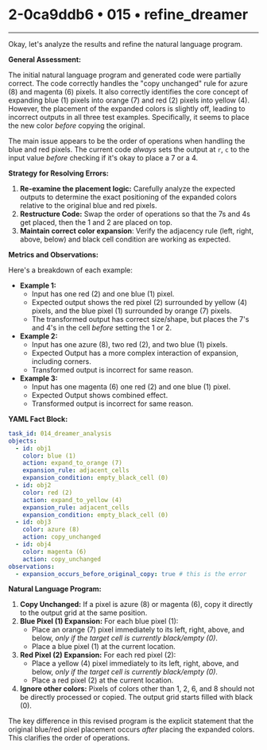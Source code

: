 # 2-0ca9ddb6 • 015 • refine_dreamer

---
Okay, let's analyze the results and refine the natural language program.

**General Assessment:**

The initial natural language program and generated code were partially correct. The code correctly handles the "copy unchanged" rule for azure (8) and magenta (6) pixels. It also correctly identifies the core concept of expanding blue (1) pixels into orange (7) and red (2) pixels into yellow (4). However, the placement of the expanded colors is slightly off, leading to incorrect outputs in all three test examples. Specifically, it seems to place the new color *before* copying the original.

The main issue appears to be the order of operations when handling the blue and red pixels. The current code *always* sets the output at `r`, `c` to the input value *before* checking if it's okay to place a 7 or a 4.

**Strategy for Resolving Errors:**

1.  **Re-examine the placement logic:** Carefully analyze the expected outputs to determine the exact positioning of the expanded colors relative to the original blue and red pixels.
2.  **Restructure Code:** Swap the order of operations so that the 7s and 4s get placed, then the 1 and 2 are placed on top.
3. **Maintain correct color expansion**: Verify the adjacency rule (left, right, above, below) and black cell condition are working as expected.

**Metrics and Observations:**

Here's a breakdown of each example:

*   **Example 1:**
    *   Input has one red (2) and one blue (1) pixel.
    *   Expected output shows the red pixel (2) surrounded by yellow (4) pixels, and the blue pixel (1) surrounded by orange (7) pixels.
    *   The transformed output has correct size/shape, but places the 7's and 4's in the cell *before* setting the 1 or 2.
*   **Example 2:**
    *   Input has one azure (8), two red (2), and two blue (1) pixels.
    *   Expected Output has a more complex interaction of expansion, including corners.
    *   Transformed output is incorrect for same reason.
*   **Example 3:**
    *   Input has one magenta (6) one red (2) and one blue (1) pixel.
    *   Expected Output shows combined effect.
    *  Transformed output is incorrect for same reason.

**YAML Fact Block:**

```yaml
task_id: 014_dreamer_analysis
objects:
  - id: obj1
    color: blue (1)
    action: expand_to_orange (7)
    expansion_rule: adjacent_cells
    expansion_condition: empty_black_cell (0)
  - id: obj2
    color: red (2)
    action: expand_to_yellow (4)
    expansion_rule: adjacent_cells
    expansion_condition: empty_black_cell (0)
  - id: obj3
    color: azure (8)
    action: copy_unchanged
  - id: obj4
    color: magenta (6)
    action: copy_unchanged
observations:
  - expansion_occurs_before_original_copy: true # this is the error
```

**Natural Language Program:**

1.  **Copy Unchanged:** If a pixel is azure (8) or magenta (6), copy it directly to the output grid at the same position.
2.  **Blue Pixel (1) Expansion:** For each blue pixel (1):
    *   Place an orange (7) pixel immediately to its left, right, above, and below, *only if the target cell is currently black/empty (0)*.
    *   Place a blue pixel (1) at the current location.
3.  **Red Pixel (2) Expansion:** For each red pixel (2):
    *   Place a yellow (4) pixel immediately to its left, right, above, and below, *only if the target cell is currently black/empty (0)*.
    *   Place a red pixel (2) at the current location.
4.  **Ignore other colors:** Pixels of colors other than 1, 2, 6, and 8 should not be directly processed or copied. The output grid starts filled with black (0).

The key difference in this revised program is the explicit statement that the original blue/red pixel placement occurs *after* placing the expanded colors. This clarifies the order of operations.

